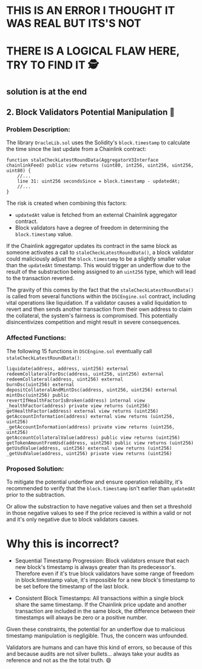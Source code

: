# THIS IS AN ERROR I THOUGHT IT WAS REAL BUT ITS'S NOT
# THERE IS A LOGICAL FLAW HERE, TRY TO FIND IT 🕵️
## solution is at the end

## 2. Block Validators Potential Manipulation 🚨

### **Problem Description:**

The library `OracleLib.sol` uses the Solidity's `block.timestamp` to calculate the time since the last update from a Chainlink contract:

```
function staleCheckLatestRoundData(AggregatorV3Interface chainlinkFeed) public view returns (uint80, int256, uint256, uint256, uint80) {
    //...
    line 31: uint256 secondsSince = block.timestamp - updatedAt;
    //...
}
```

The risk is created when combining this factors: 

- `updatedAt` value is fetched from an external Chainlink aggregator contract. 
- Block validators have a degree of freedom in determining the `block.timestamp` value.

If the Chainlink aggregator updates its contract in the same block as someone activates a call to `staleCheckLatestRoundData()`, a block validator could maliciously adjust the `block.timestamp` to be a slightly smaller value than the `updatedAt` timestamp. This would trigger an underflow due to the result of the substraction being assigned to an `uint256` type, which will lead to the transaction reverted.

The gravity of this comes by the fact that the `staleCheckLatestRoundData()` is called from several functions within the `DSCEngine.sol` contract, including vital operations like liquidation. If a validator causes a valid liquidation to revert and then sends another transaction from their own address to claim the collateral, the system's fairness is compromised. This potentially disincentivizes competition and might result in severe consequences.

### **Affected Functions:**

The following 15 functions in `DSCEngine.sol` eventually call `staleCheckLatestRoundData()`:

```
liquidate(address, address, uint256) external
redeemCollateralForDsc(address, uint256, uint256) external
redeemCollateral(address, uint256) external
burnDsc(uint256) external
depositCollateralAndMintDsc(address, uint256, uint256) external
mintDsc(uint256) public
revertIfHealthFactorIsBroken(address) internal view
_healthFactor(address) private view returns (uint256)
getHealthFactor(address) external view returns (uint256)
getAccountInformation(address) external view returns (uint256, uint256)
_getAccountInformation(address) private view returns (uint256, uint256)
getAccountCollateralValue(address) public view returns (uint256)
getTokenAmountFromUsd(address, uint256) public view returns (uint256)
getUsdValue(address, uint256) external view returns (uint256)
_getUsdValue(address, uint256) private view returns (uint256)
```

### **Proposed Solution:**

To mitigate the potential underflow and ensure operation reliability, it's recommended to verify that the `block.timestamp` isn't earlier than `updatedAt` prior to the subtraction.

Or allow the substraction to have negative values and then set a threshold in those negative values to see if the price recieved is within a valid or not and it's only negative due to block validators causes.

# Why this is incorrect?

- Sequential Timestamp Progression: Block validators ensure that each new block's timestamp is always greater than its predecessor's. Therefore even if it's true block validators have some range of freedom in block.timestamp value, it's impossible for a new block's timestamp to be set before the timestamp of the last block.

- Consistent Block Timestamps: All transactions within a single block share the same timestamp. If the Chainlink price update and another transaction are included in the same block, the difference between their timestamps will always be zero or a positive number.

Given these constraints, the potential for an underflow due to malicious timestamp manipulation is negligible. Thus, the concern was unfounded.

Validators are humans and can have this kind of errors, so because of this and because audits are not silver bullets... always take your audits as reference and not as the the total truth. 😄
